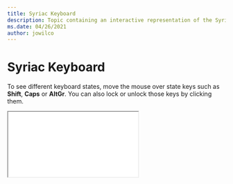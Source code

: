 ```yaml
--- 
title: Syriac Keyboard 
description: Topic containing an interactive representation of the Syriac Keyboard 
ms.date: 04/26/2021 
author: jowilco 
--- 
```

 
# Syriac Keyboard 
 
To see different keyboard states, move the mouse over state keys such as **Shift**, **Caps** or **AltGr**. You can also lock or unlock those keys by clicking them. 
 
<iframe src="kbdsyr1.html"></iframe> 
